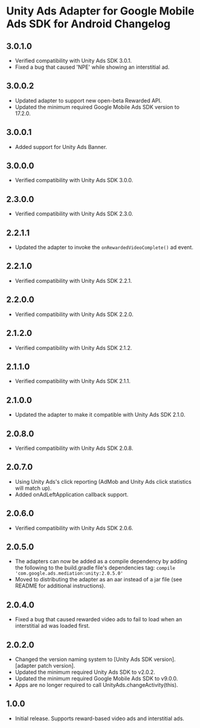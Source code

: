 # Unity Ads Adapter for Google Mobile Ads SDK for Android Changelog

## 3.0.1.0
- Verified compatibility with Unity Ads SDK 3.0.1.
- Fixed a bug that caused 'NPE' while showing an interstitial ad.

## 3.0.0.2
- Updated adapter to support new open-beta Rewarded API.
- Updated the minimum required Google Mobile Ads SDK version to 17.2.0.

## 3.0.0.1
- Added support for Unity Ads Banner.

## 3.0.0.0
- Verified compatibility with Unity Ads SDK 3.0.0.

## 2.3.0.0
- Verified compatibility with Unity Ads SDK 2.3.0.

## 2.2.1.1
- Updated the adapter to invoke the `onRewardedVideoComplete()` ad event.

## 2.2.1.0
- Verified compatibility with Unity Ads SDK 2.2.1.

## 2.2.0.0
- Verified compatibility with Unity Ads SDK 2.2.0.

## 2.1.2.0
- Verified compatibility with Unity Ads SDK 2.1.2.

## 2.1.1.0
- Verified compatibility with Unity Ads SDK 2.1.1.

## 2.1.0.0
- Updated the adapter to make it compatible with Unity Ads SDK 2.1.0.

## 2.0.8.0
- Verified compatibility with Unity Ads SDK 2.0.8.

## 2.0.7.0
- Using Unity Ads's click reporting (AdMob and Unity Ads click statistics will
  match up).
- Added onAdLeftApplication callback support.

## 2.0.6.0
- Verified compatibility with Unity Ads SDK 2.0.6.

## 2.0.5.0
- The adapters can now be added as a compile dependency by adding the following
  to the build.gradle file's dependencies tag:
  `compile 'com.google.ads.mediation:unity:2.0.5.0'`
- Moved to distributing the adapter as an aar instead of a jar file
  (see README for additional instructions).

## 2.0.4.0
- Fixed a bug that caused rewarded video ads to fail to load when an
  interstitial ad was loaded first.

## 2.0.2.0
- Changed the version naming system to
  [Unity Ads SDK version].[adapter patch version].
- Updated the minimum required Unity Ads SDK to v2.0.2.
- Updated the minimum required Google Mobile Ads SDK to v9.0.0.
- Apps are no longer required to call UnityAds.changeActivity(this).

## 1.0.0
- Initial release. Supports reward-based video ads and interstitial ads.
